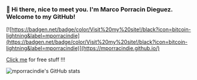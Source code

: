 ### 👋 Hi there, nice to meet you. I'm Marco Porracin Dieguez. Welcome to my GitHub!

[![https://badgen.net/badge/color/Visit%20my%20site!/black?icon=bitcoin-lightning&label=mporracindie](https://badgen.net/badge/color/Visit%20my%20site!/black?icon=bitcoin-lightning&label=mporracindie)](https://mporracindie.github.io/)

[Click me](https://www.youtube.com/watch?v=dQw4w9WgXcQ&ab_channel=RickAstleyVEVO) for free stuff !!!

![mporracindie's GitHub stats](https://github-readme-stats.vercel.app/api?username=mporracindie&count_private=true&show_icons=true&theme=github_dark)